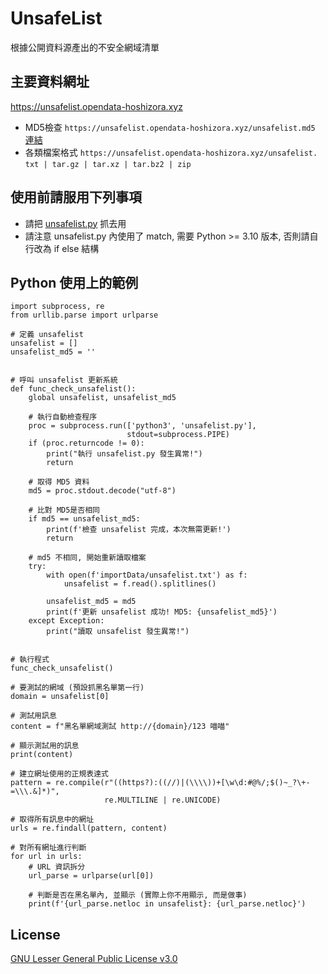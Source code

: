 # UnsafeList
根據公開資料源產出的不安全網域清單

## 主要資料網址
https://unsafelist.opendata-hoshizora.xyz

* MD5檢查 `https://unsafelist.opendata-hoshizora.xyz/unsafelist.md5` [連結](https://unsafelist.opendata-hoshizora.xyz/unsafelist.md5)
* 各類檔案格式 `https://unsafelist.opendata-hoshizora.xyz/unsafelist.` `txt | tar.gz | tar.xz | tar.bz2 | zip`

## 使用前請服用下列事項
* 請把 [unsafelist.py](https://github.com/HoshizoraProject/OpenData/blob/main/domain/unsafelist.py) 抓去用
* 請注意 unsafelist.py 內使用了 match, 需要 Python >= 3.10 版本, 否則請自行改為 if else 結構

## Python 使用上的範例
```
import subprocess, re
from urllib.parse import urlparse

# 定義 unsafelist
unsafelist = []
unsafelist_md5 = ''


# 呼叫 unsafelist 更新系統
def func_check_unsafelist():
    global unsafelist, unsafelist_md5

    # 執行自動檢查程序
    proc = subprocess.run(['python3', 'unsafelist.py'],
                          stdout=subprocess.PIPE)
    if (proc.returncode != 0):
        print("執行 unsafelist.py 發生異常!")
        return

    # 取得 MD5 資料
    md5 = proc.stdout.decode("utf-8")

    # 比對 MD5是否相同
    if md5 == unsafelist_md5:
        print(f'檢查 unsafelist 完成，本次無需更新!')
        return

    # md5 不相同, 開始重新讀取檔案
    try:
        with open(f'importData/unsafelist.txt') as f:
            unsafelist = f.read().splitlines()

        unsafelist_md5 = md5
        print(f'更新 unsafelist 成功! MD5: {unsafelist_md5}')
    except Exception:
        print("讀取 unsafelist 發生異常!")


# 執行程式
func_check_unsafelist()

# 要測試的網域 (預設抓黑名單第一行)
domain = unsafelist[0]

# 測試用訊息
content = f"黑名單網域測試 http://{domain}/123 喵喵"

# 顯示測試用的訊息
print(content)

# 建立網址使用的正規表達式
pattern = re.compile(r"((https?):((//)|(\\\\))+[\w\d:#@%/;$()~_?\+-=\\\.&]*)",
                     re.MULTILINE | re.UNICODE)

# 取得所有訊息中的網址
urls = re.findall(pattern, content)

# 對所有網址進行判斷
for url in urls:
    # URL 資訊拆分
    url_parse = urlparse(url[0])

    # 判斷是否在黑名單內, 並顯示 (實際上你不用顯示, 而是做事)
    print(f'{url_parse.netloc in unsafelist}: {url_parse.netloc}')

```
## License
[GNU Lesser General Public License v3.0](https://www.gnu.org/licenses/lgpl-3.0.en.html)
